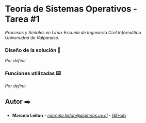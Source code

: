 # Teoría de Sistemas Operativos - Tarea #1
_Procesos y Señales en Linux Escuela de Ingeniería Civil Informática Universidad de Valparaíso._

### Diseño de la solución 🔧
_Por definir_

### Funciones utilizadas ⌨️
_Por definir_

## Autor ✒️
* **Marcelo Leiton** - *marcelo.leiton@alumnos.uv.cl* - [GitHub](https://github.com/marceloleiton)